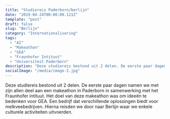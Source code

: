 ```yaml
---
title: "Studiereis Paderborn/berlijn"
date: "2019-04-24T00:00:00.121Z"
template: "post"
draft: false
slug: "Berlijn"
category: "Internationalisering"
tags:
  - "AI"
  - "Makeathon"
  - "GEA"
  - "Fraunhofer Intituut"
  - "Universiteit Paderborn"
description: "Deze studiereis bestond uit 2 delen. De eerste paar dagen namen we met zijn allen deel aan een makeathon in Paderborn ..."
socialImage: "/media/image-2.jpg"
---
```


<!-- ![Ida](/media/portfolio/ida.png) -->

Deze studiereis bestond uit 2 delen. De eerste paar dagen namen we met zijn allen deel aan een makeathon in Paderborn in samenwerking met het Fraunhofer intituut. Het doel van deze makeathon was om ideeën te bedenken voor GEA. Een bedrijf dat verschillende oplossingen biedt voor melkveebedrijven. Hierna reisden we door naar Berlijn waar we enkele culturele activiteiten uitvoerden.
